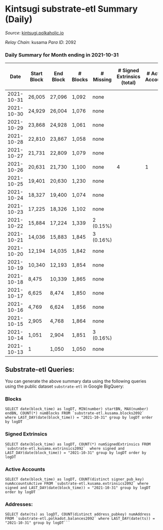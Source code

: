 # Kintsugi substrate-etl Summary (Daily)

_Source_: [kintsugi.polkaholic.io](https://kintsugi.polkaholic.io)

*Relay Chain*: kusama
*Para ID*: 2092



### Daily Summary for Month ending in 2021-10-31


| Date | Start Block | End Block | # Blocks | # Missing | # Signed Extrinsics (total) | # Active Accounts | # Addresses with Balances | # Events | # Transfers | # XCM Transfers In | # XCM Transfers Out |
| ---- | ----------- | --------- | -------- | --------- | --------------------------- | ----------------- | ------------------------- | -------- | ----------- | ------------------ | ------------------- |
| 2021-10-31 | 26,005 | 27,096 | 1,092 | none  |  |  | 2 | 2,184 |   |   |   |
| 2021-10-30 | 24,929 | 26,004 | 1,076 | none  |  |  | 2 | 2,152 |   |   |   |
| 2021-10-29 | 23,868 | 24,928 | 1,061 | none  |  |  | 2 | 2,122 |   |   |   |
| 2021-10-28 | 22,810 | 23,867 | 1,058 | none  |  |  | 2 | 2,116 |   |   |   |
| 2021-10-27 | 21,731 | 22,809 | 1,079 | none  |  |  | 2 | 2,158 |   |   |   |
| 2021-10-26 | 20,631 | 21,730 | 1,100 | none  | 4 | 1 | 2 | 2,208 |   |   |   |
| 2021-10-25 | 19,401 | 20,630 | 1,230 | none  |  |  | 2 | 2,460 |   |   |   |
| 2021-10-24 | 18,327 | 19,400 | 1,074 | none  |  |  | 2 | 2,148 |   |   |   |
| 2021-10-23 | 17,225 | 18,326 | 1,102 | none  |  |  | 2 | 2,204 |   |   |   |
| 2021-10-22 | 15,884 | 17,224 | 1,339 | 2 (0.15%) |  |  | 2 | 2,679 |   |   |   |
| 2021-10-21 | 14,036 | 15,883 | 1,845 | 3 (0.16%) |  |  | 2 | 3,690 |   |   |   |
| 2021-10-20 | 12,194 | 14,035 | 1,842 | none  |  |  | 2 | 3,684 |   |   |   |
| 2021-10-19 | 10,340 | 12,193 | 1,854 | none  |  |  | 2 | 3,708 |   |   |   |
| 2021-10-18 | 8,475 | 10,339 | 1,865 | none  |  |  | 2 | 3,730 |   |   |   |
| 2021-10-17 | 6,625 | 8,474 | 1,850 | none  |  |  | 2 | 3,700 |   |   |   |
| 2021-10-16 | 4,769 | 6,624 | 1,856 | none  |  |  | 2 | 3,712 |   |   |   |
| 2021-10-15 | 2,905 | 4,768 | 1,864 | none  |  |  | 2 | 3,728 |   |   |   |
| 2021-10-14 | 1,051 | 2,904 | 1,851 | 3 (0.16%) |  |  | 2 | 3,703 |   |   |   |
| 2021-10-13 | 1 | 1,050 | 1,050 | none  |  |  |  | 2,100 |   |   |   |

## Substrate-etl Queries:
You can generate the above summary data using the following queries using the public dataset `substrate-etl` in Google BigQuery:


### Blocks
```
SELECT date(block_time) as logDT, MIN(number) startBN, MAX(number) endBN, COUNT(*) numBlocks FROM `substrate-etl.kusama.blocks2092`  where LAST_DAY(date(block_time)) = "2021-10-31" group by logDT order by logDT
```


### Signed Extrinsics
```
SELECT date(block_time) as logDT, COUNT(*) numSignedExtrinsics FROM `substrate-etl.kusama.extrinsics2092`  where signed and LAST_DAY(date(block_time)) = "2021-10-31" group by logDT order by logDT
```


### Active Accounts
```
SELECT date(block_time) as logDT, COUNT(distinct signer_pub_key) numAccountsActive FROM `substrate-etl.kusama.extrinsics2092` where signed and LAST_DAY(date(block_time)) = "2021-10-31" group by logDT order by logDT
```


### Addresses:
```
SELECT date(ts) as logDT, COUNT(distinct address_pubkey) numAddress FROM `substrate-etl.polkadot.balances2092` where LAST_DAY(date(ts)) = "2021-10-31" group by logDT```

